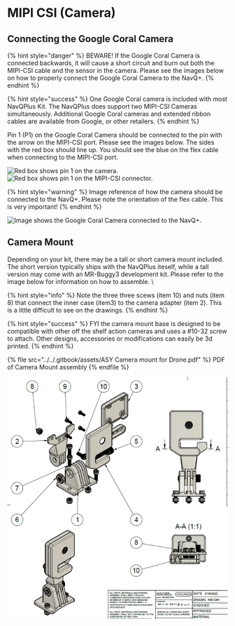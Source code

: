 # MIPI CSI (Camera)

## Connecting the Google Coral Camera

{% hint style="danger" %}
BEWARE! If the Google Coral Camera is connected backwards, it will cause a short circuit and burn out both the MIPI-CSI cable and the sensor in the camera. Please see the images below on how to properly connect the Google Coral Camera to the NavQ+.
{% endhint %}

{% hint style="success" %}
One Google Coral camera is included with most NavQPlus Kit. The NavQPlus does support two MIPI-CSI Cameras simultaneously. Additional Google Coral cameras and extended ribbon cables are available from Google, or other retailers. &#x20;
{% endhint %}

Pin 1 (P1) on the Google Coral Camera should be connected to the pin with the arrow on the MIPI-CSI port. Please see the images below. The sides with the red box should line up. You should see the blue on the flex cable when connecting to the MIPI-CSI port.

![Red box shows pin 1 on the camera.](../../.gitbook/assets/coral\_camera\_pins.jpg) ![Red box shows pin 1 on the MIPI-CSI connector.](../../.gitbook/assets/mipi\_csi\_pins.jpg)

{% hint style="warning" %}
Image reference of how the camera should be connected to the NavQ+. Please note the orientation of the flex cable. This is very important!
{% endhint %}

![Image shows the Google Coral Camera connected to the NavQ+.](../../.gitbook/assets/coral\_camera\_orientation.jpg)

## Camera Mount&#x20;

Depending on your kit, there may be a tall or short camera mount included. The short version typically ships with the NavQPlus iteself, while a tall version may come with an MR-Buggy3 development kit. Please refer to the image below for information on how to assemble. \


{% hint style="info" %}
Note the three three scews (item 10) and nuts (item 8) that connect the inner case (item3) to the camera adapter (item 2). This is a little difficult to see on the drawings.
{% endhint %}

{% hint style="success" %}
FYI the camera mount base is designed to be compatible with other off the shelf action cameras and uses a #10-32 screw to attach. Other designs, accessories or modifications can easily be 3d printed.
{% endhint %}

{% file src="../../.gitbook/assets/ASY Camera mount for Drone.pdf" %}
PDF of Camera Mount assembly
{% endfile %}



![Image of camera mount for drone/buggy3](<../../.gitbook/assets/image (1) (2).png>)

\
&#x20;

